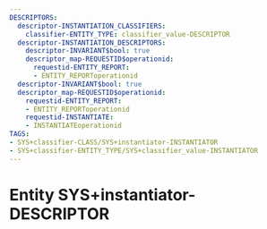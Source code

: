 ```yaml
---
DESCRIPTORS:
  descriptor-INSTANTIATION_CLASSIFIERS:
    classifier-ENTITY_TYPE: classifier_value-DESCRIPTOR
  descriptor-INSTANTIATION_DESCRIPTORS:
    descriptor-INVARIANT$bool: true
    descriptor_map-REQUESTID$operationid:
      requestid-ENTITY_REPORT:
      - ENTITY_REPORToperationid
  descriptor-INVARIANT$bool: true
  descriptor_map-REQUESTID$operationid:
    requestid-ENTITY_REPORT:
    - ENTITY_REPORToperationid
    requestid-INSTANTIATE:
    - INSTANTIATEoperationid
TAGS:
- SYS+classifier-CLASS/SYS+instantiator-INSTANTIATOR
- SYS+classifier-ENTITY_TYPE/SYS+classifier_value-INSTANTIATOR
---
```

# Entity SYS+instantiator-DESCRIPTOR

